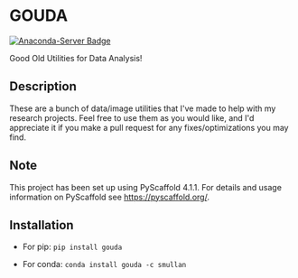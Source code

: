 # GOUDA
[![Anaconda-Server Badge](https://anaconda.org/smullan/gouda/badges/version.svg)](https://anaconda.org/smullan/gouda)

Good Old Utilities for Data Analysis!


## Description

These are a bunch of data/image utilities that I've made to help with my research projects. Feel free to use them as you would like, and I'd appreciate it if you make a pull request for any fixes/optimizations you may find.


## Note

This project has been set up using PyScaffold 4.1.1. For details and usage
information on PyScaffold see https://pyscaffold.org/.


## Installation

* For pip: `pip install gouda`

* For conda: `conda install gouda -c smullan`
